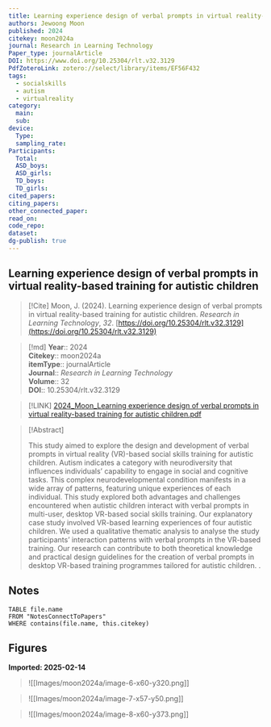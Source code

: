 ```yaml
---
title: Learning experience design of verbal prompts in virtual reality-based training for autistic children
authors: Jewoong Moon
published: 2024
citekey: moon2024a
journal: Research in Learning Technology
Paper_type: journalArticle
DOI: https://www.doi.org/10.25304/rlt.v32.3129
PdfZoteroLink: zotero://select/library/items/EF56F432
tags:
  - socialskills
  - autism
  - virtualreality
category:
  main: 
  sub: 
device:
  Type: 
  sampling_rate: 
Participants:
  Total: 
  ASD_boys: 
  ASD_girls: 
  TD_boys: 
  TD_girls: 
cited_papers: 
citing_papers: 
other_connected_paper: 
read_on: 
code_repo: 
dataset: 
dg-publish: true
---
```


## Learning experience design of verbal prompts in virtual reality-based training for autistic children

> [!Cite]
> Moon, J. (2024). Learning experience design of verbal prompts in virtual reality-based training for autistic children. _Research in Learning Technology_, _32_. [https://doi.org/10.25304/rlt.v32.3129](https://doi.org/10.25304/rlt.v32.3129)


>[!md]
> **Year**:: 2024   
> **Citekey**:: moon2024a  
> **itemType**:: journalArticle  
> **Journal**:: *Research in Learning Technology*  
> **Volume**:: 32  
> **DOI**:: 10.25304/rlt.v32.3129    

> [!LINK] 
> [2024_Moon_Learning experience design of verbal prompts in virtual reality-based training for autistic children.pdf](zotero://select/library/items/SWQKKWBM)

> [!Abstract]
>
> This study aimed to explore the design and development of verbal prompts in virtual reality (VR)-based social skills training for autistic children. Autism indicates a category with neurodiversity that influences individuals’ capability to engage in social and cognitive tasks. This complex neurodevelopmental condition manifests in a wide array of patterns, featuring unique experiences of each individual. This study explored both advantages and challenges encountered when autistic children interact with verbal prompts in multi-user, desktop VR-based social skills training. Our explanatory case study involved VR-based learning experiences of four autistic children. We used a qualitative thematic analysis to analyse the study participants’ interaction patterns with verbal prompts in the VR-based training. Our research can contribute to both theoretical knowledge and practical design guidelines for the creation of verbal prompts in desktop VR-based training programmes tailored for autistic children.
>.
> 


## Notes

```dataview 
TABLE file.name 
FROM "NotesConnectToPapers" 
WHERE contains(file.name, this.citekey)
```

## Figures

**Imported: 2025-02-14**

> ![[Images/moon2024a/image-6-x60-y320.png]]

> ![[Images/moon2024a/image-7-x57-y50.png]]

> ![[Images/moon2024a/image-8-x60-y373.png]]